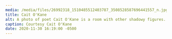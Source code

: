 ```yaml
---
media: /media/files/26992318_1510485512403787_3508528587696441557_n.jpg
title: Cait O'Kane
alt: A photo of poet Cait O'Kane is a room with other shadowy figures.
caption: Courtesy Cait O'Kane
date: 2020-11-30 16:19:00 -0500
---
```

